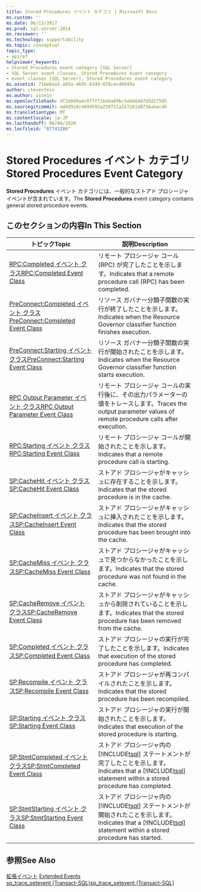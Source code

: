 ```yaml
---
title: Stored Procedures イベント カテゴリ | Microsoft Docs
ms.custom: ''
ms.date: 06/13/2017
ms.prod: sql-server-2014
ms.reviewer: ''
ms.technology: supportability
ms.topic: conceptual
topic_type:
- apiref
helpviewer_keywords:
- Stored Procedures event category [SQL Server]
- SQL Server event classes, Stored Procedures event category
- event classes [SQL Server], Stored Procedures event category
ms.assetid: 71bebaa3-a05a-4695-b349-078cecd0949a
author: stevestein
ms.author: sstein
ms.openlocfilehash: df2e0d9a4c077ff16eba09bc5ebb6447d5d27595
ms.sourcegitcommit: ad4d92dce894592a259721a1571b1d8736abacdb
ms.translationtype: MT
ms.contentlocale: ja-JP
ms.lasthandoff: 08/04/2020
ms.locfileid: "87743286"
---
```

# <a name="stored-procedures-event-category"></a><span data-ttu-id="72b5c-102">Stored Procedures イベント カテゴリ</span><span class="sxs-lookup"><span data-stu-id="72b5c-102">Stored Procedures Event Category</span></span>
  <span data-ttu-id="72b5c-103">**Stored Procedures** イベント カテゴリには、一般的なストアド プロシージャ イベントが含まれています。</span><span class="sxs-lookup"><span data-stu-id="72b5c-103">The **Stored Procedures** event category contains general stored procedure events.</span></span>  
  
## <a name="in-this-section"></a><span data-ttu-id="72b5c-104">このセクションの内容</span><span class="sxs-lookup"><span data-stu-id="72b5c-104">In This Section</span></span>  
  
|<span data-ttu-id="72b5c-105">トピック</span><span class="sxs-lookup"><span data-stu-id="72b5c-105">Topic</span></span>|<span data-ttu-id="72b5c-106">説明</span><span class="sxs-lookup"><span data-stu-id="72b5c-106">Description</span></span>|  
|-----------|-----------------|  
|[<span data-ttu-id="72b5c-107">RPC:Completed イベント クラス</span><span class="sxs-lookup"><span data-stu-id="72b5c-107">RPC:Completed Event Class</span></span>](rpc-completed-event-class.md)|<span data-ttu-id="72b5c-108">リモート プロシージャ コール (RPC) が完了したことを示します。</span><span class="sxs-lookup"><span data-stu-id="72b5c-108">Indicates that a remote procedure call (RPC) has been completed.</span></span>|  
|[<span data-ttu-id="72b5c-109">PreConnect:Completed イベント クラス</span><span class="sxs-lookup"><span data-stu-id="72b5c-109">PreConnect:Completed Event Class</span></span>](preconnect-completed-event-class.md)|<span data-ttu-id="72b5c-110">リソース ガバナー分類子関数の実行が終了したことを示します。</span><span class="sxs-lookup"><span data-stu-id="72b5c-110">Indicates when the Resource Governor classifier function finishes execution.</span></span>|  
|[<span data-ttu-id="72b5c-111">PreConnect:Starting イベント クラス</span><span class="sxs-lookup"><span data-stu-id="72b5c-111">PreConnect:Starting Event Class</span></span>](preconnect-starting-event-class.md)|<span data-ttu-id="72b5c-112">リソース ガバナー分類子関数の実行が開始されたことを示します。</span><span class="sxs-lookup"><span data-stu-id="72b5c-112">Indicates when the Resource Governor classifier function starts execution.</span></span>|  
|[<span data-ttu-id="72b5c-113">RPC Output Parameter イベント クラス</span><span class="sxs-lookup"><span data-stu-id="72b5c-113">RPC Output Parameter Event Class</span></span>](rpc-output-parameter-event-class.md)|<span data-ttu-id="72b5c-114">リモート プロシージャ コールの実行後に、その出力パラメーターの値をトレースします。</span><span class="sxs-lookup"><span data-stu-id="72b5c-114">Traces the output parameter values of remote procedure calls after execution.</span></span>|  
|[<span data-ttu-id="72b5c-115">RPC:Starting イベント クラス</span><span class="sxs-lookup"><span data-stu-id="72b5c-115">RPC:Starting Event Class</span></span>](rpc-starting-event-class.md)|<span data-ttu-id="72b5c-116">リモート プロシージャ コールが開始されたことを示します。</span><span class="sxs-lookup"><span data-stu-id="72b5c-116">Indicates that a remote procedure call is starting.</span></span>|  
|[<span data-ttu-id="72b5c-117">SP:CacheHit イベント クラス</span><span class="sxs-lookup"><span data-stu-id="72b5c-117">SP:CacheHit Event Class</span></span>](sp-cachehit-event-class.md)|<span data-ttu-id="72b5c-118">ストアド プロシージャがキャッシュに存在することを示します。</span><span class="sxs-lookup"><span data-stu-id="72b5c-118">Indicates that the stored procedure is in the cache.</span></span>|  
|[<span data-ttu-id="72b5c-119">SP:CacheInsert イベント クラス</span><span class="sxs-lookup"><span data-stu-id="72b5c-119">SP:CacheInsert Event Class</span></span>](sp-cacheinsert-event-class.md)|<span data-ttu-id="72b5c-120">ストアド プロシージャがキャッシュに挿入されたことを示します。</span><span class="sxs-lookup"><span data-stu-id="72b5c-120">Indicates that the stored procedure has been brought into the cache.</span></span>|  
|[<span data-ttu-id="72b5c-121">SP:CacheMiss イベント クラス</span><span class="sxs-lookup"><span data-stu-id="72b5c-121">SP:CacheMiss Event Class</span></span>](sp-cachemiss-event-class.md)|<span data-ttu-id="72b5c-122">ストアド プロシージャがキャッシュで見つからなかったことを示します。</span><span class="sxs-lookup"><span data-stu-id="72b5c-122">Indicates that the stored procedure was not found in the cache.</span></span>|  
|[<span data-ttu-id="72b5c-123">SP:CacheRemove イベント クラス</span><span class="sxs-lookup"><span data-stu-id="72b5c-123">SP:CacheRemove Event Class</span></span>](sp-cacheremove-event-class.md)|<span data-ttu-id="72b5c-124">ストアド プロシージャがキャッシュから削除されていることを示します。</span><span class="sxs-lookup"><span data-stu-id="72b5c-124">Indicates that the stored procedure has been removed from the cache.</span></span>|  
|[<span data-ttu-id="72b5c-125">SP:Completed イベント クラス</span><span class="sxs-lookup"><span data-stu-id="72b5c-125">SP:Completed Event Class</span></span>](sp-completed-event-class.md)|<span data-ttu-id="72b5c-126">ストアド プロシージャの実行が完了したことを示します。</span><span class="sxs-lookup"><span data-stu-id="72b5c-126">Indicates that execution of the stored procedure has completed.</span></span>|  
|[<span data-ttu-id="72b5c-127">SP:Recompile イベント クラス</span><span class="sxs-lookup"><span data-stu-id="72b5c-127">SP:Recompile Event Class</span></span>](sp-recompile-event-class.md)|<span data-ttu-id="72b5c-128">ストアド プロシージャが再コンパイルされたことを示します。</span><span class="sxs-lookup"><span data-stu-id="72b5c-128">Indicates that the stored procedure has been recompiled.</span></span>|  
|[<span data-ttu-id="72b5c-129">SP:Starting イベント クラス</span><span class="sxs-lookup"><span data-stu-id="72b5c-129">SP:Starting Event Class</span></span>](sp-starting-event-class.md)|<span data-ttu-id="72b5c-130">ストアド プロシージャの実行が開始されたことを示します。</span><span class="sxs-lookup"><span data-stu-id="72b5c-130">Indicates that execution of the stored procedure is starting.</span></span>|  
|[<span data-ttu-id="72b5c-131">SP:StmtCompleted イベント クラス</span><span class="sxs-lookup"><span data-stu-id="72b5c-131">SP:StmtCompleted Event Class</span></span>](sp-stmtcompleted-event-class.md)|<span data-ttu-id="72b5c-132">ストアド プロシージャ内の [!INCLUDE[tsql](../../includes/tsql-md.md)] ステートメントが完了したことを示します。</span><span class="sxs-lookup"><span data-stu-id="72b5c-132">Indicates that a [!INCLUDE[tsql](../../includes/tsql-md.md)] statement within a stored procedure has completed.</span></span>|  
|[<span data-ttu-id="72b5c-133">SP:StmtStarting イベント クラス</span><span class="sxs-lookup"><span data-stu-id="72b5c-133">SP:StmtStarting Event Class</span></span>](sp-stmtstarting-event-class.md)|<span data-ttu-id="72b5c-134">ストアド プロシージャ内の [!INCLUDE[tsql](../../includes/tsql-md.md)] ステートメントが開始されたことを示します。</span><span class="sxs-lookup"><span data-stu-id="72b5c-134">Indicates that a [!INCLUDE[tsql](../../includes/tsql-md.md)] statement within a stored procedure has started.</span></span>|  
  
## <a name="see-also"></a><span data-ttu-id="72b5c-135">参照</span><span class="sxs-lookup"><span data-stu-id="72b5c-135">See Also</span></span>  
 <span data-ttu-id="72b5c-136">[拡張イベント](../extended-events/extended-events.md) </span><span class="sxs-lookup"><span data-stu-id="72b5c-136">[Extended Events](../extended-events/extended-events.md) </span></span>  
 [<span data-ttu-id="72b5c-137">sp_trace_setevent &#40;Transact-SQL&#41;</span><span class="sxs-lookup"><span data-stu-id="72b5c-137">sp_trace_setevent &#40;Transact-SQL&#41;</span></span>](/sql/relational-databases/system-stored-procedures/sp-trace-setevent-transact-sql)  
  
  
